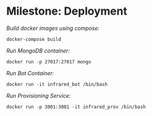 # Milestone: Deployment

*Build docker images using compose:*
	
	docker-compose build
	
	
*Run MongoDB container:*

	docker run -p 27017:27017 mongo

*Run Bot Container:*

	docker run -it infrared_bot /bin/bash
	
*Run Provisioning Service:*

	docker run -p 3001:3001 -it infrared_prov /bin/bash
